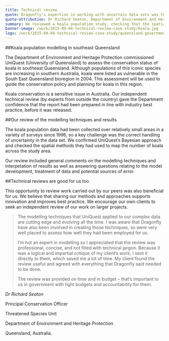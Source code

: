 ```yaml
---
title: Technical review
quote: Dragonfly’s expertise in working with uncertain data sets was the key driver in choosing them as a contractor
quote-attribution: Dr Richard Seaton, Department of Environment and Heritage Protection, Queensland
summary: We reviewed a koala population study, checking that the spatial modelling and data analysis methods had been applied correctly and the reports' conclusions were fair. 
banner-image: /work/2015-09-04-technical-review-case-study/koala.jpg
logo: /work/2015-09-04-technical-review-case-study/queensland-government.png
---
```

##Koala population modelling in southeast Queensland

The Department of Environment and Heritage Protection commissioned UniQuest (University of Queensland) to assess the conservation status of koala in southeast Queensland. Although populations of this iconic species are increasing in southern Australia, koala were listed as vulnerable in the South East Queensland bioregion in 2004. This assessment will be used to guide the conservation policy and planning for koala in this region. 

Koala conservation is a sensitive issue in Australia. Our independent technical review (by experts from outside the country) gave the Department confidence that the report had been prepared in line with industry best practice, before it was released.

##Our review of the modelling techniques and results

The koala population data had been collected over relatively small areas in a variety of surveys since 1996, so a key challenge was the correct handling of uncertainty in the data set. We confirmed UniQuest’s Bayesian approach and checked the spatial methods they had used to map the number of koala across the study area. 

Our review included general comments on the modelling techniques and interpetation of results as well as answering questions relating to the model development, treatment of data and potential sources of error. 


##Technical reviews are good for us too

This opportunity to review work carried out by our peers was also beneficial for us. We believe that sharing our methods and approaches supports innovation and improves best practice. We encourage our own clients to seek an independent review of our work on larger projects. 

>The modelling techniques that UniQuest applied to our complex data are cutting edge and evolving all the time. I was aware that Dragonfly have also been involved in creating those techniques, so were very well placed to assess how well they had been employed for us.
>
>I’m not an expert in modelling so I appreciated that the review was professional, concise, and not filled with technical jargon. Because it was a logical and impartial critique of my client’s work, I sent it directly to them, which saved me a lot of time. My client found the review useful and agreed with everything that Dragonfly said needed to be done.
>
>The review was provided on time and in budget – that’s important to us in government with tight budgets and accountability for them.

<cite>Dr Richard Seaton

Principal Conservation Officer

Threatened Species Unit

Department of Environment and Heritage Protection

Queensland, Australia.</cite>

